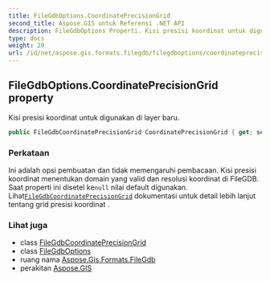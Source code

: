 ```yaml
---
title: FileGdbOptions.CoordinatePrecisionGrid
second_title: Aspose.GIS untuk Referensi .NET API
description: FileGdbOptions Properti. Kisi presisi koordinat untuk digunakan di layer baru.
type: docs
weight: 20
url: /id/net/aspose.gis.formats.filegdb/filegdboptions/coordinateprecisiongrid/
---
```

## FileGdbOptions.CoordinatePrecisionGrid property

Kisi presisi koordinat untuk digunakan di layer baru.

```csharp
public FileGdbCoordinatePrecisionGrid CoordinatePrecisionGrid { get; set; }
```

### Perkataan

Ini adalah opsi pembuatan dan tidak memengaruhi pembacaan. Kisi presisi koordinat menentukan domain yang valid dan resolusi koordinat di FileGDB. Saat properti ini disetel ke`null` nilai default digunakan. Lihat[`FileGdbCoordinatePrecisionGrid`](../../filegdbcoordinateprecisiongrid/) dokumentasi untuk detail lebih lanjut tentang grid presisi koordinat .

### Lihat juga

* class [FileGdbCoordinatePrecisionGrid](../../filegdbcoordinateprecisiongrid/)
* class [FileGdbOptions](../)
* ruang nama [Aspose.Gis.Formats.FileGdb](../../filegdboptions/)
* perakitan [Aspose.GIS](../../../)


